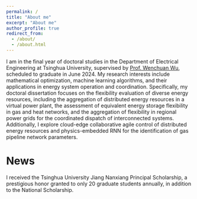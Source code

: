 ```yaml
---
permalink: /
title: "About me"
excerpt: "About me"
author_profile: true
redirect_from: 
  - /about/
  - /about.html
---
```

I am in the final year of doctoral studies in the Department of Electrical Engineering at Tsinghua University, supervised by [Prof. Wenchuan Wu](https://www.eea.tsinghua.edu.cn/en/faculties/wuwench.htm), scheduled to graduate in June 2024. My research interests include mathematical optimization, machine learning algorithms, and their applications in energy system operation and coordination. Specifically, my doctoral dissertation focuses on the flexibility evaluation of diverse energy resources, including the aggregation of distributed energy resources in a virtual power plant, the assessment of equivalent energy storage flexibility in gas and heat networks, and the aggregation of flexibility in regional power grids for the coordinated dispatch of interconnected systems. Additionally, I explore cloud-edge collaborative agile control of distributed energy resources and physics-embedded RNN for the identification of gas pipeline network parameters. 

News
======
I received the Tsinghua University Jiang Nanxiang Principal Scholarship, a prestigious honor granted to only 20 graduate students annually, in addition to the National Scholarship.



